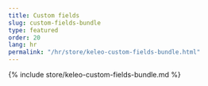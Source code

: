 ```yaml
---
title: Custom fields
slug: custom-fields-bundle
type: featured
order: 20
lang: hr
permalink: "/hr/store/keleo-custom-fields-bundle.html"
---
```


{% include store/keleo-custom-fields-bundle.md %}
